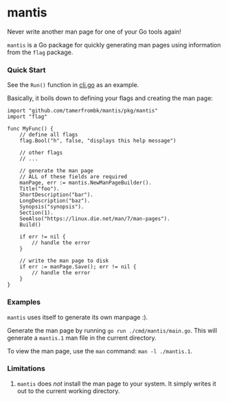 # mantis

Never write another man page for one of your Go tools again! 

`mantis` is a Go package for quickly generating man pages using information from the `flag` package.

### Quick Start

See the `Run()` function in [cli.go](pkg/cli/cli.go) as an example. 

Basically, it boils down to defining your flags and creating the man page:

```
import "github.com/tamerfrombk/mantis/pkg/mantis"
import "flag"

func MyFunc() {
    // define all flags
    flag.Bool("h", false, "displays this help message")

    // other flags
    // ...

    // generate the man page
    // ALL of these fields are required
    manPage, err := mantis.NewManPageBuilder().
    Title("foo").
    ShortDescription("bar").
    LongDescription("baz").
    Synopsis("synopsis").
    Section(1).
    SeeAlso("https://linux.die.net/man/7/man-pages").
    Build()

	if err != nil {
        // handle the error
	}

    // write the man page to disk
	if err := manPage.Save(); err != nil {
		// handle the error
	}
}
```

### Examples

`mantis` uses itself to generate its own manpage :).

Generate the man page by running `go run ./cmd/mantis/main.go`. This will generate a `mantis.1` man file in the current directory.

To view the man page, use the `man` command: `man -l ./mantis.1`.

### Limitations

1. `mantis` does _not_ install the man page to your system. It simply writes it out to the current working directory.  